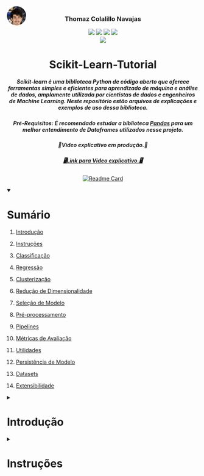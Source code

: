 
<img align="center" style='position: fixed' width=50 src="https://github.com/NavajasThomaz/RepositoryModel/blob/main/static/images/3x4Redonda.png?raw=true" />

### <div align="center">Thomaz Colalillo Navajas</div>
<div style="display: inline_block", align="center">
    <a href = "mailto:thomaznavajas@gmail.com"><img src="https://img.shields.io/badge/Gmail-D14836?style=for-the-badge&logo=gmail&logoColor=white" target="_blank"></a>
    <a href="www.linkedin.com/in/thomaz-navajas" target="_blank"><img src="https://img.shields.io/badge/-LinkedIn-%230077B5?style=for-the-badge&logo=linkedin&logoColor=white" target="_blank"></a> 
    <a href="https://github.com/NavajasThomaz" target="_blank"><img src="https://img.shields.io/badge/GitHub-100000?style=for-the-badge&logo=github&logoColor=white" target="_blank"></a>
    <a href="https://www.kaggle.com/thomaznavajas" target="_blank"><img src="https://img.shields.io/badge/Kaggle-20BEFF?style=for-the-badge&logo=Kaggle&logoColor=white" target="_blank"></a>

</div>

<div align="center">
<img align="center" width=300 src="https://upload.wikimedia.org/wikipedia/commons/thumb/0/05/Scikit_learn_logo_small.svg/1200px-Scikit_learn_logo_small.svg.png" />
<h1>Scikit-Learn-Tutorial</h>
</div>

<div align="center">
</div>

##### <div align="center">Scikit-learn é uma biblioteca Python de código aberto que oferece ferramentas simples e eficientes para aprendizado de máquina e análise de dados, amplamente utilizada por cientistas de dados e engenheiros de Machine Learning. Neste repositório estão arquivos de explicações e exemplos de uso dessa biblioteca.</div>

##### <div align="center">**Pré-Requisitos:** É recomendado estudar a biblioteca <a href=https://github.com/NavajasThomaz/Pandas-Tutorial>Pandas</a> para um melhor entendimento de Dataframes utilizados nesse projeto.</div>

##### <div align="center">🎥Video explicativo em produção.🎥</div>

##### <div align="center"><a href=https://youtu.be>🖥️Link para Video explicativo.🖥️</a></div>


<div align="center">

[![Readme Card](https://github-readme-stats.vercel.app/api/pin/?username=NavajasThomaz&repo=Scikit-Learn-Tutorial&theme=transparent)](https://github.com/NavajasThomaz/Scikit-Learn-Tutorial)

</div>


<div>
    <details open>
        <summary closed>

# Sumário</summary>

1. [Introdução](#Introdução)
2. [Instruções](#Instruções)
3. [Classificação](./notebooks/Classificação/Classificação.md)
4. [Regressão](./notebooks/Regressão/Regressão.md)
5. [Clusterização](./notebooks/Clustering/Clustering.md)
6. [Redução de Dimensionalidade](#Redução-de-Dimensionalidade)
7. [Seleção de Modelo](#Seleção-de-Modelo)
8. [Pré-processamento](#Pré-processamento)
9. [Pipelines](#Pipelines)
10. [Métricas de Avaliação](#Métricas-de-Avaliação)
11. [Utilidades](#Utilidades)
12. [Persistência de Modelo](#Persistência-de-Modelo)
13. [Datasets](#Datasets)
14. [Extensibilidade](#Extensibilidade)

    </details>
</div>

<details>
<summary>

# Introdução</summary>

### Objetivo
A template repository demonstrating best practices for project organization. Provides a structured starting point for enhanced collaboration and maintainability.

```cmd
pip install scikit-learn
```

<div align="center">
<img align="center" width=500 src="https://github.com/NavajasThomaz/RepositoryModel/blob/main/static/images/diretorios.png?raw=true" />
</div>



### Ferramentas
<div style=display:inline-block>
<img align="center" width=100 src="https://github.com/NavajasThomaz/RepositoryModel/blob/main/static/images/image.png?raw=true" />
Linguagem utilizada
</div>
<div>
<img align="center" width=100 src="https://github.com/NavajasThomaz/RepositoryModel/blob/main/static/images/image.png?raw=true" />
Biblioteca Importante.
</div>
<div>
<a href = "https://drive.google.com/"><img src="https://resources.finalsite.net/images/f_auto,q_auto,t_image_size_1/v1672955208/ccsk12inus/tmchgi8elmup78ffviev/Google_Drive_logo.png" target="_blank" width="70" align='center'></a>
Pacote completo no drive.


</div>
</details>



<details>
<summary>

# Instruções</summary>

Nessa seção está o passo a passo de como executar esse projeto em seu própio ambiente.
Nós rencomendamos montar seu ambiente utilizado o 
<a href="https://code.visualstudio.com/" target="_blank"><img src="https://img.shields.io/badge/Visual_Studio_Code-0078D4?style=for-the-badge&logo=visual%20studio%20code&logoColor=white" target="_blank"></a>

1. **Clone esse repositório**

Existem diversas formas de clonar um repositório, inclusive baixando um zip diretamente pelo navegador.

2. **Crie seu ambiente virtual**

Para o Windows basta abrir um cmd/powershell na pasta onde o repositório foi clonado e executar o seguinte comando. 

(Python 3.12.2 utilizado na criação desse projeto.)
```cmd
python -m venv venv
```
Se o ambiente tiver sido criado corretamente, basta ativa-lo  com o seguinte comando:
```cmd
venv\Scripts\activate
```
O proximo passo é instalar os pacotes/bibliotecas necessários, para isso execute o seguinte comando:
```cmd
pip install -r requirements.txt
```
Após as intalações o projeto já estará pronto para ser utilizado.
```cmd
python main.py
```
</details>
